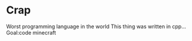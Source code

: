 # Crap
Worst programming language in the world
This thing was written in cpp... 
Goal:code minecraft
